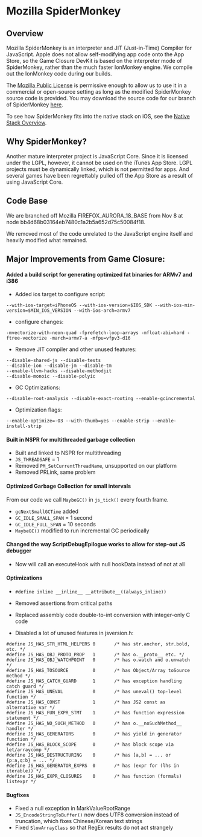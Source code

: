 # Mozilla SpiderMonkey

## Overview

Mozilla SpiderMonkey is an interpreter and JIT (Just-in-Time) Compiler for JavaScript.  Apple does not allow self-modifying app code onto the App Store, so the Game Closure DevKit is based on the interpreter mode of SpiderMonkey, rather than the much faster IonMonkey engine.  We compile out the IonMonkey code during our builds.

The [Mozilla Public License](http://en.wikipedia.org/wiki/Mozilla_Public_License) is permissive enough to allow us to use it in a commercial or open-source setting as long as the modified SpiderMonkey source code is provided.  You may download the source code for our branch of SpiderMonkey [here](https://github.com/hashcube/spidermonkey-ios).

To see how SpiderMonkey fits into the native stack on iOS, see the [Native Stack Overview](./native-stack.html).

## Why SpiderMonkey?

Another mature interpreter project is JavaScript Core.  Since it is licensed under the LGPL, however, it cannot be used on the iTunes App Store.  LGPL projects must be dynamically linked, which is not permitted for apps.  And several games have been regrettably pulled off the App Store as a result of using JavaScript Core.

## Code Base

We are branched off Mozilla FIREFOX_AURORA_18_BASE from Nov 8 at node bb4d68b03164eb7480c1a2b5a652d75c50084f18.

We removed most of the code unrelated to the JavaScript engine itself and heavily modified what remained.

## Major Improvements from Game Closure:

#### Added a build script for generating optimized fat binaries for ARMv7 and i386

+ Added ios target to configure script:

`--with-ios-target=iPhoneOS --with-ios-version=$IOS_SDK --with-ios-min-version=$MIN_IOS_VERSION --with-ios-arch=armv7`

+ configure changes:

`-mvectorize-with-neon-quad -fprefetch-loop-arrays -mfloat-abi=hard -ftree-vectorize -march=armv7-a -mfpu=vfpv3-d16`

+ Remove JIT compiler and other unused features:

~~~
--disable-shared-js --disable-tests
--disable-ion --disable-jm --disable-tm
--enable-llvm-hacks --disable-methodjit
--disable-monoic --disable-polyic
~~~

+ GC Optimizations:

`--disable-root-analysis --disable-exact-rooting --enable-gcincremental`

+ Optimization flags:

`--enable-optimize=-O3 --with-thumb=yes --enable-strip --enable-install-strip`


#### Built in NSPR for multithreaded garbage collection

+ Built and linked to NSPR for multithreading
+ `JS_THREADSAFE` = 1
+ Removed `PM_SetCurrentThreadName`, unsupported on our platform
+ Removed PRLink, same problem


#### Optimized Garbage Collection for small intervals

From our code we call `MaybeGC()` in `js_tick()` every fourth frame.

+ `gcNextSmallGCTime` added
+ `GC_IDLE_SMALL_SPAN` = 1 second
+ `GC_IDLE_FULL_SPAN` = 10 seconds
+ `MaybeGC()` modified to run incremental GC periodically


#### Changed the way ScriptDebugEpilogue works to allow for step-out JS debugger

+ Now will call an executeHook with null hookData instead of not at all


#### Optimizations

+ `#define inline __inline__ __attribute__((always_inline))`
+ Removed assertions from critical paths
+ Replaced assembly code double-to-int conversion with integer-only C code

+ Disabled a lot of unused features in jsversion.h:

~~~
#define JS_HAS_STR_HTML_HELPERS 0       /* has str.anchor, str.bold, etc. */
#define JS_HAS_OBJ_PROTO_PROP   1       /* has o.__proto__ etc. */
#define JS_HAS_OBJ_WATCHPOINT   0       /* has o.watch and o.unwatch */
#define JS_HAS_TOSOURCE         0       /* has Object/Array toSource method */
#define JS_HAS_CATCH_GUARD      1       /* has exception handling catch guard */
#define JS_HAS_UNEVAL           0       /* has uneval() top-level function */
#define JS_HAS_CONST            1       /* has JS2 const as alternative var */
#define JS_HAS_FUN_EXPR_STMT    1       /* has function expression statement */
#define JS_HAS_NO_SUCH_METHOD   0       /* has o.__noSuchMethod__ handler */
#define JS_HAS_GENERATORS       0       /* has yield in generator function */
#define JS_HAS_BLOCK_SCOPE      0       /* has block scope via let/arraycomp */
#define JS_HAS_DESTRUCTURING    0       /* has [a,b] = ... or {p:a,q:b} = ... */
#define JS_HAS_GENERATOR_EXPRS  0       /* has (expr for (lhs in iterable)) */
#define JS_HAS_EXPR_CLOSURES    0       /* has function (formals) listexpr */
~~~

#### Bugfixes

+ Fixed a null exception in MarkValueRootRange
+ `JS_EncodeStringToBuffer()` now does UTF8 conversion instead of truncation,
	which fixes Chinese/Korean text strings
+ Fixed `SlowArrayClass` so that RegEx results do not act strangely

